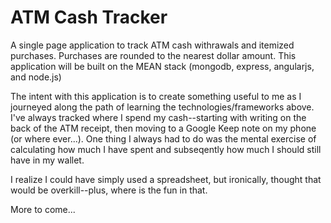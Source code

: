# ATM Cash Tracker
 
A single page application to track​ ATM cash withrawals and itemized
purchases.  Purchases are rounded to the nearest dollar amount.  This
application will be built on the MEAN stack (mongodb, express, angularjs, and
node.js)
 
The intent with this application is to create something useful to me as I
journeyed along the path of learning the technologies/frameworks above.  I've
always tracked where I spend my cash--starting with writing on the back of the
ATM receipt, then moving to a Google Keep note on my phone (or where ever...).
One thing I always had to do was the mental exercise of calculating how much I
have spent and subseqently how much I should still have in my wallet.
 
I realize I could have simply used a spreadsheet, but ironically, thought that
would be overkill--plus, where is the fun in that.

More to come...
